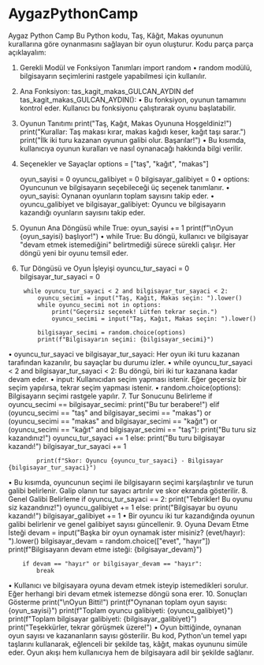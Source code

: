 # AygazPythonCamp
Aygaz Python Camp
Bu Python kodu, Taş, Kâğıt, Makas oyununun kurallarına göre oynanmasını sağlayan bir oyun oluşturur. Kodu parça parça açıklayalım:
1. Gerekli Modül ve Fonksiyon Tanımları
import random
•	random modülü, bilgisayarın seçimlerini rastgele yapabilmesi için kullanılır.
2. Ana Fonksiyon: tas_kagit_makas_GULCAN_AYDIN
def tas_kagit_makas_GULCAN_AYDIN():
•	Bu fonksiyon, oyunun tamamını kontrol eder. Kullanıcı bu fonksiyonu çalıştırarak oyunu başlatabilir.
3. Oyunun Tanıtımı
    print("Taş, Kağıt, Makas Oyununa Hoşgeldiniz!")
    print("Kurallar: Taş makası kırar, makas kağıdı keser, kağıt taşı sarar.")
    print("İlk iki turu kazanan oyunun galibi olur. Başarılar!")
•	Bu kısımda, kullanıcıya oyunun kuralları ve nasıl oynanacağı hakkında bilgi verilir.

5. Seçenekler ve Sayaçlar
    options = ["taş", "kağıt", "makas"]

    oyun_sayisi = 0
    oyuncu_galibiyet = 0
    bilgisayar_galibiyet = 0
•	options: Oyuncunun ve bilgisayarın seçebileceği üç seçenek tanımlanır.
•	oyun_sayisi: Oynanan oyunların toplam sayısını takip eder.
•	oyuncu_galibiyet ve bilgisayar_galibiyet: Oyuncu ve bilgisayarın kazandığı oyunların sayısını takip eder.
6. Oyunun Ana Döngüsü
    while True:
        oyun_sayisi += 1
        print(f"\nOyun {oyun_sayisi} başlıyor!")
•	while True: Bu döngü, kullanıcı ve bilgisayar "devam etmek istemediğini" belirtmediği sürece sürekli çalışır. Her döngü yeni bir oyunu temsil eder.
7. Tur Döngüsü ve Oyun İşleyişi
        oyuncu_tur_sayaci = 0
        bilgisayar_tur_sayaci = 0

        while oyuncu_tur_sayaci < 2 and bilgisayar_tur_sayaci < 2:
            oyuncu_secimi = input("Taş, Kağıt, Makas seçin: ").lower()
            while oyuncu_secimi not in options:
                print("Geçersiz seçenek! Lütfen tekrar seçin.")
                oyuncu_secimi = input("Taş, Kağıt, Makas seçin: ").lower()

            bilgisayar_secimi = random.choice(options)
            print(f"Bilgisayarın seçimi: {bilgisayar_secimi}")
•	oyuncu_tur_sayaci ve bilgisayar_tur_sayaci: Her oyun iki turu kazanan tarafından kazanılır, bu sayaçlar bu durumu izler.
•	while oyuncu_tur_sayaci < 2 and bilgisayar_tur_sayaci < 2: Bu döngü, biri iki tur kazanana kadar devam eder.
•	input: Kullanıcıdan seçim yapması istenir. Eğer geçersiz bir seçim yapılırsa, tekrar seçim yapması istenir.
•	random.choice(options): Bilgisayarın seçimi rastgele yapılır.
7. Tur Sonucunu Belirleme
            if oyuncu_secimi == bilgisayar_secimi:
                print("Bu tur berabere!")
            elif (oyuncu_secimi == "taş" and bilgisayar_secimi == "makas") or \
                 (oyuncu_secimi == "makas" and bilgisayar_secimi == "kağıt") or \
                 (oyuncu_secimi == "kağıt" and bilgisayar_secimi == "taş"):
                print("Bu turu siz kazandınız!")
                oyuncu_tur_sayaci += 1
            else:
                print("Bu turu bilgisayar kazandı!")
                bilgisayar_tur_sayaci += 1

            print(f"Skor: Oyuncu {oyuncu_tur_sayaci} - Bilgisayar {bilgisayar_tur_sayaci}")
•	Bu kısımda, oyuncunun seçimi ile bilgisayarın seçimi karşılaştırılır ve turun galibi belirlenir. Galip olanın tur sayacı artırılır ve skor ekranda gösterilir.
8. Genel Galibi Belirleme
        if oyuncu_tur_sayaci == 2:
            print("Tebrikler! Bu oyunu siz kazandınız!")
            oyuncu_galibiyet += 1
        else:
            print("Bilgisayar bu oyunu kazandı!")
            bilgisayar_galibiyet += 1
•	Bir oyuncu iki tur kazandığında oyunun galibi belirlenir ve genel galibiyet sayısı güncellenir.
9. Oyuna Devam Etme İsteği
        devam = input("Başka bir oyun oynamak ister misiniz? (evet/hayır): ").lower()
        bilgisayar_devam = random.choice(["evet", "hayır"])
        print(f"Bilgisayarın devam etme isteği: {bilgisayar_devam}")

        if devam == "hayır" or bilgisayar_devam == "hayır":
            break
•	Kullanıcı ve bilgisayara oyuna devam etmek isteyip istemedikleri sorulur. Eğer herhangi biri devam etmek istemezse döngü sona erer.
10. Sonuçları Gösterme
    print("\nOyun Bitti!")
    print(f"Oynanan toplam oyun sayısı: {oyun_sayisi}")
    print(f"Toplam oyuncu galibiyeti: {oyuncu_galibiyet}")
    print(f"Toplam bilgisayar galibiyeti: {bilgisayar_galibiyet}")
    print("Teşekkürler, tekrar görüşmek üzere!")
•	Oyun bittiğinde, oynanan oyun sayısı ve kazananların sayısı gösterilir.
Bu kod, Python'un temel yapı taşlarını kullanarak, eğlenceli bir şekilde taş, kâğıt, makas oyununu simüle eder. Oyun akışı hem kullanıcıya hem de bilgisayara adil bir şekilde sağlanır.
